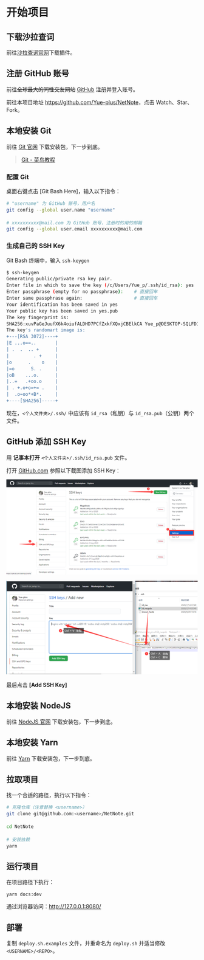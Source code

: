 # 开始项目

## 下载沙拉查词

前往[沙拉查词官网](https://saladict.crimx.com/)下载插件。

## 注册 GitHub 账号

前往~~全球最大的同性交友网站~~ [GitHub](https://github.com/) 注册并登入账号。

前往本项目地址 <https://github.com/Yue-plus/NetNote>，点击 Watch、Star、Fork。

## 本地安装 Git

前往 [Git 官网](https://git-scm.com/) 下载安装包，下一步到底。

> [Git - 菜鸟教程](https://www.runoob.com/git/git-tutorial.html)

### 配置 Git

桌面右键点击 [Git Bash Here]，输入以下指令：

```sh
# "username" 为 GitHub 账号，用户名
git config --global user.name "username"

# xxxxxxxxxx@mail.com 为 GitHub 账号，注册时的用的邮箱
git config --global user.email xxxxxxxxxx@mail.com
```

### 生成自己的 SSH Key

Git Bash 终端中，输入 `ssh-keygen`

```bash {1,3-5}
$ ssh-keygen
Generating public/private rsa key pair.
Enter file in which to save the key (/c/Users/Yue_p/.ssh/id_rsa): yes
Enter passphrase (empty for no passphrase):    # 直接回车
Enter same passphrase again:                   # 直接回车
Your identification has been saved in yes
Your public key has been saved in yes.pub
The key fingerprint is:
SHA256:xuvPaGeJuufX6k4oiufALDHD7PCfZxkfXQxjCBElkCA Yue_p@DESKTOP-SQLFD1T
The key's randomart image is:
+---[RSA 3072]----+
|E ...o==..       |
| .  .  .. +      |
|         . +     |
|o      .    o    |
|=o      S. .     |
|oB    ...o.      |
|..=   .+oo.o     |
| . +.o+o=+= .    |
|  .o=oo*+B*.     |
+----[SHA256]-----+
```

现在，`<个人文件夹>/.ssh/` 中应该有 `id_rsa`（私钥）与 `id_rsa.pub`（公钥）两个文件。

## GitHub 添加 SSH Key

用 **记事本打开** `<个人文件夹>/.ssh/id_rsa.pub` 文件。

打开 [GitHub.com](https://github.com/) 参照以下截图添加 SSH Key：

![添加 SSH Key 01](./img/01.png)

![添加 SSH Key 02](./img/02.png)

最后点击 **[Add SSH Key]**

## 本地安装 NodeJS

前往 [NodeJS 官网](https://nodejs.org/en/download/) 下载安装包，下一步到底。

## 本地安装 Yarn

前往 [Yarn](https://classic.yarnpkg.com/en/docs/install#windows-stable) 下载安装包，下一步到底。

## 拉取项目

找一个合适的路径，执行以下指令：

```sh
# 克隆仓库（注意替换 <username>）
git clone git@github.com:<username>/NetNote.git

cd NetNote

# 安装依赖
yarn
```

## 运行项目

在项目路径下执行：

```
yarn docs:dev
```

通过浏览器访问：<http://127.0.0.1:8080/>

## 部署

复制 `deploy.sh.examples` 文件，并重命名为 `deploy.sh` 并适当修改 `<USERNAME>/<REPO>`。

